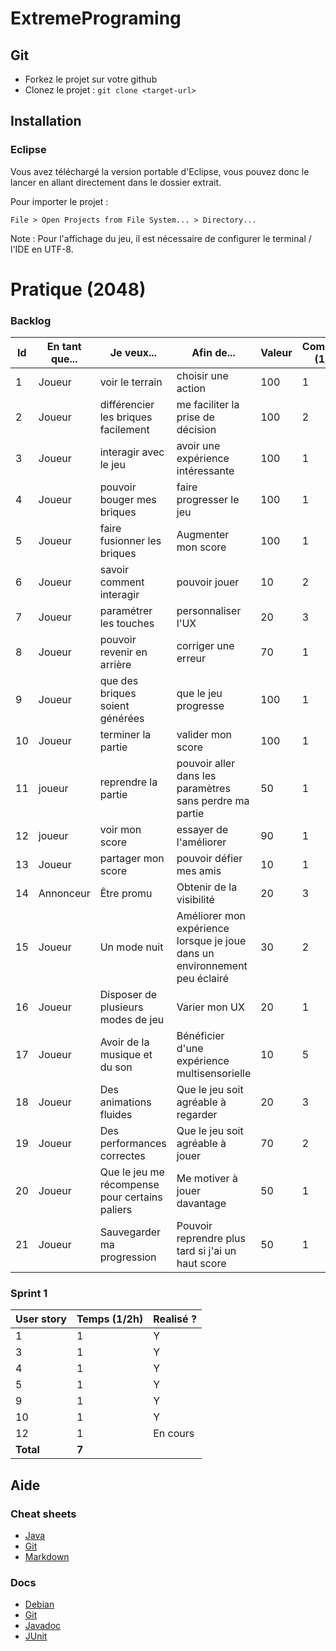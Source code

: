 # ExtremePrograming

## Git

* Forkez le projet sur votre github
* Clonez le projet : `git clone <target-url>`

## Installation

### Eclipse

Vous avez téléchargé la version portable d'Eclipse, vous pouvez donc le lancer en allant directement dans le dossier extrait.

Pour importer le projet :
```
File > Open Projects from File System... > Directory...
```
Note : Pour l'affichage du jeu, il est nécessaire de configurer le terminal / l'IDE en UTF-8.

# Pratique (2048)

### Backlog

Id | En tant que... | Je veux... | Afin de... | Valeur | Complexité (1/2h)
--- | --- | --- | --- | --- | ---
1 | Joueur | voir le terrain | choisir une action | 100 | 1
2 | Joueur | différencier les briques facilement | me faciliter la prise de décision | 100 | 2
3 | Joueur | interagir avec le jeu | avoir une expérience intéressante | 100 | 1
4 | Joueur | pouvoir bouger mes briques | faire progresser le jeu | 100 | 1
5 | Joueur | faire fusionner les briques | Augmenter mon score | 100 | 1
6 | Joueur | savoir comment interagir | pouvoir jouer | 10 | 2
7 | Joueur | paramétrer les touches | personnaliser l'UX | 20 | 3
8 | Joueur | pouvoir revenir en arrière | corriger une erreur | 70 | 1
9 | Joueur | que des briques soient générées | que le jeu progresse | 100 | 1
10 | Joueur | terminer la partie | valider mon score | 100 | 1
11 | joueur | reprendre la partie | pouvoir aller dans les paramètres sans perdre ma partie | 50 | 1
12 | joueur | voir mon score | essayer de l'améliorer | 90 | 1
13 | Joueur | partager mon score | pouvoir défier mes amis | 10 | 1
14 | Annonceur | Être promu | Obtenir de la visibilité | 20 | 3
15 | Joueur | Un mode nuit | Améliorer mon expérience lorsque je joue dans un environnement peu éclairé | 30 | 2
16 | Joueur | Disposer de plusieurs modes de jeu | Varier mon UX | 20 | 1
17 | Joueur | Avoir de la musique et du son | Bénéficier d'une expérience multisensorielle | 10 | 5
18 | Joueur | Des animations fluides | Que le jeu soit agréable à regarder | 20 | 3
19 | Joueur | Des performances correctes | Que le jeu soit agréable à jouer | 70 | 2
20 | Joueur | Que le jeu me récompense pour certains paliers | Me motiver à jouer davantage | 50 | 1
21 | Joueur | Sauvegarder ma progression | Pouvoir reprendre plus tard si j'ai un haut score | 50 | 1

### Sprint 1 

User story | Temps (1/2h) | Realisé ?
--- | --- | ---
1 | 1 | Y
3 | 1 | Y
4 | 1 | Y
5 | 1 | Y
9 | 1 | Y
10 | 1 | Y
12 | 1 | En cours
**Total** | **7**

## Aide

### Cheat sheets

* [Java](https://introcs.cs.princeton.edu/java/11cheatsheet/ "Java Programing Cheatsheet")
* [Git](https://www.git-tower.com/blog/posts/git-cheat-sheet "Git Tower")
* [Markdown](https://github.com/adam-p/markdown-here/wiki/Markdown-Cheatsheet "Markdown Cheat Sheet by Adam Pritchard")

### Docs

* [Debian](https://www.debian.org/doc/manuals/refcard/refcard "Debian Doc")
* [Git](https://git-scm.com/documentation "Git SCM doc")
* [Javadoc](https://docs.oracle.com/javase/8/docs/api/ "Java 8 Doc")
* [JUnit](http://junit.org/junit4/javadoc/latest/ "JUnit Doc")

